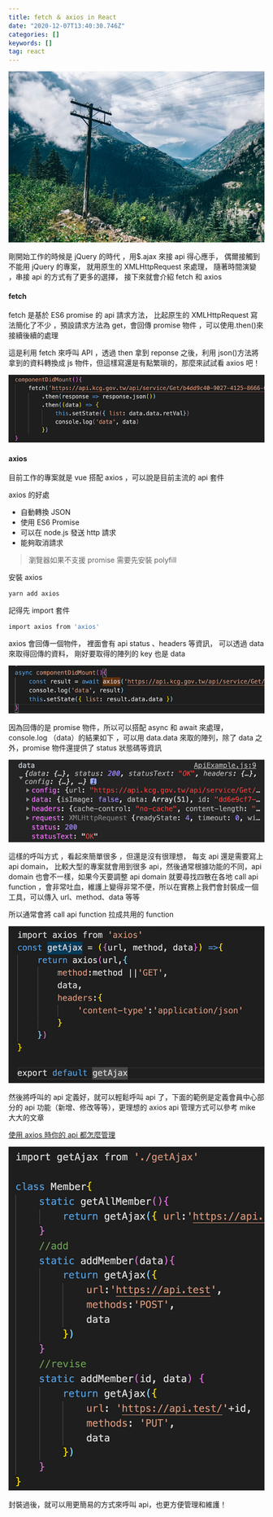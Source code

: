 ```yaml
---
title: fetch ＆ axios in React
date: "2020-12-07T13:40:30.746Z"
categories: []
keywords: []
tag: react
---
```


![](/img/1__hLk1esqWCVEd5tZAqYmj__A.jpeg)

剛開始工作的時候是 jQuery 的時代 ，用$.ajax 來接 api 得心應手， 偶爾接觸到不能用 jQuery 的專案， 就用原生的 XMLHttpRequest 來處理， 隨著時間演變 ，串接 api 的方式有了更多的選擇， 接下來就會介紹 fetch 和 axios

#### fetch

fetch 是基於 ES6 promise 的 api 請求方法， 比起原生的 XMLHttpRequest 寫法簡化了不少 ，預設請求方法為 get，會回傳 promise 物件 ，可以使用.then()來接續後續的處理

這是利用 fetch 來呼叫 API ，透過 then 拿到 reponse 之後，利用 json()方法將拿到的資料轉換成 js 物件，但這樣寫還是有點繁瑣的，那麼來試試看 axios 吧！

![](/img/1__oHnzY13LHDkRx0pA6blX8A.png)

#### axios

目前工作的專案就是 vue 搭配 axios ，可以說是目前主流的 api 套件

axios 的好處

- 自動轉換 JSON
- 使用 ES6 Promise
- 可以在 node.js 發送 http 請求
- 能夠取消請求

> 瀏覽器如果不支援 promise 需要先安裝 polyfill

安裝 axios

```bash
yarn add axios
```

記得先 import 套件

```bash
import axios from 'axios'
```

axios 會回傳一個物件， 裡面會有 api status 、headers 等資訊， 可以透過 data 來取得回傳的資料， 剛好要取得的陣列的 key 也是 data

![](/img/1____6ncnNwpMLR9ZrKzmK8AlQ.png)

因為回傳的是 promise 物件，所以可以搭配 async 和 await 來處理，console.log （data）的結果如下 ，可以用 data.data 來取的陣列，除了 data 之外，promise 物件還提供了 status 狀態碼等資訊

![](/img/1__uy9SRX7dIOw7sU6Zeqa__EA.png)

這樣的呼叫方式 ，看起來簡單很多 ，但還是沒有很理想， 每支 api 還是需要寫上 api domain， 比較大型的專案就會用到很多 api，然後通常根據功能的不同，api domain 也會不一樣，如果今天要調整 api domain 就要尋找四散在各地 call api function ，會非常吐血，維護上變得非常不便，所以在實務上我們會封裝成一個工具，可以傳入 url、method、data 等等

所以通常會將 call api function 拉成共用的 function

![](/img/1__HyMSFapFcDgwe1OsIZoqUg.png)

然後將呼叫的 api 定義好，就可以輕鬆呼叫 api 了，下面的範例是定義會員中心部分的 api 功能（新增、修改等等），更理想的 axios api 管理方式可以參考 mike 大大的文章

[使用 axios 時你的 api 都怎麼管理](https://medium.com/i-am-mike/%E4%BD%BF%E7%94%A8axios%E6%99%82%E4%BD%A0%E7%9A%84api%E9%83%BD%E6%80%8E%E9%BA%BC%E7%AE%A1%E7%90%86-557d88365619)

![](/img/1__Uy38BMshGCySe52qvtw7zA.png)

封裝過後，就可以用更簡易的方式來呼叫 api，也更方便管理和維護！
